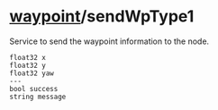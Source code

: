 # [waypoint](README.md)/sendWpType1

Service to send the waypoint information to the node.

```
float32 x
float32 y
float32 yaw
---
bool success
string message
```